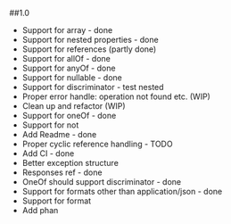##1.0
- Support for array - done
- Support for nested properties - done
- Support for references (partly done)
- Support for allOf - done
- Support for anyOf - done
- Support for nullable - done
- Support for discriminator - test nested
- Proper error handle: operation not found etc. (WIP)
- Clean up and refactor (WIP)
- Support for oneOf - done
- Support for not 
- Add Readme - done
- Proper cyclic reference handling - TODO
- Add CI - done
- Better exception structure
- Responses ref - done
- OneOf should support discriminator - done
- Support for formats other than application/json - done
- Support for format
- Add phan

